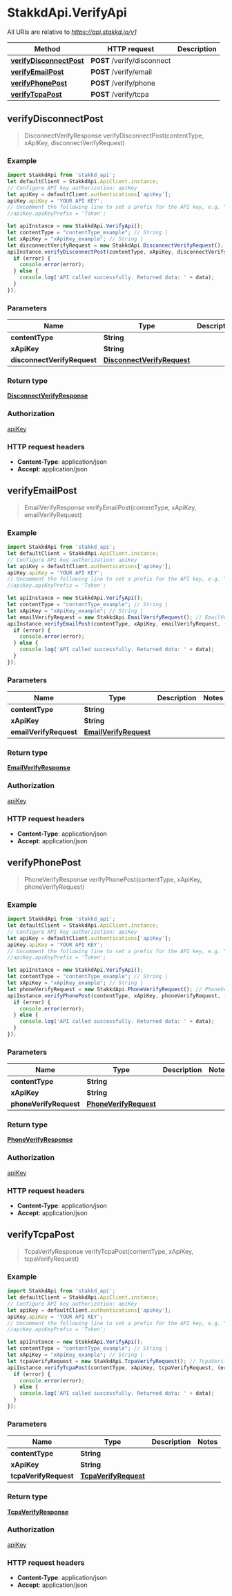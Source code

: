 # StakkdApi.VerifyApi

All URIs are relative to *https://api.stakkd.io/v1*

Method | HTTP request | Description
------------- | ------------- | -------------
[**verifyDisconnectPost**](VerifyApi.md#verifyDisconnectPost) | **POST** /verify/disconnect | 
[**verifyEmailPost**](VerifyApi.md#verifyEmailPost) | **POST** /verify/email | 
[**verifyPhonePost**](VerifyApi.md#verifyPhonePost) | **POST** /verify/phone | 
[**verifyTcpaPost**](VerifyApi.md#verifyTcpaPost) | **POST** /verify/tcpa | 



## verifyDisconnectPost

> DisconnectVerifyResponse verifyDisconnectPost(contentType, xApiKey, disconnectVerifyRequest)



### Example

```javascript
import StakkdApi from 'stakkd_api';
let defaultClient = StakkdApi.ApiClient.instance;
// Configure API key authorization: apiKey
let apiKey = defaultClient.authentications['apiKey'];
apiKey.apiKey = 'YOUR API KEY';
// Uncomment the following line to set a prefix for the API key, e.g. "Token" (defaults to null)
//apiKey.apiKeyPrefix = 'Token';

let apiInstance = new StakkdApi.VerifyApi();
let contentType = "contentType_example"; // String | 
let xApiKey = "xApiKey_example"; // String | 
let disconnectVerifyRequest = new StakkdApi.DisconnectVerifyRequest(); // DisconnectVerifyRequest | 
apiInstance.verifyDisconnectPost(contentType, xApiKey, disconnectVerifyRequest, (error, data, response) => {
  if (error) {
    console.error(error);
  } else {
    console.log('API called successfully. Returned data: ' + data);
  }
});
```

### Parameters


Name | Type | Description  | Notes
------------- | ------------- | ------------- | -------------
 **contentType** | **String**|  | 
 **xApiKey** | **String**|  | 
 **disconnectVerifyRequest** | [**DisconnectVerifyRequest**](DisconnectVerifyRequest.md)|  | 

### Return type

[**DisconnectVerifyResponse**](DisconnectVerifyResponse.md)

### Authorization

[apiKey](../README.md#apiKey)

### HTTP request headers

- **Content-Type**: application/json
- **Accept**: application/json


## verifyEmailPost

> EmailVerifyResponse verifyEmailPost(contentType, xApiKey, emailVerifyRequest)



### Example

```javascript
import StakkdApi from 'stakkd_api';
let defaultClient = StakkdApi.ApiClient.instance;
// Configure API key authorization: apiKey
let apiKey = defaultClient.authentications['apiKey'];
apiKey.apiKey = 'YOUR API KEY';
// Uncomment the following line to set a prefix for the API key, e.g. "Token" (defaults to null)
//apiKey.apiKeyPrefix = 'Token';

let apiInstance = new StakkdApi.VerifyApi();
let contentType = "contentType_example"; // String | 
let xApiKey = "xApiKey_example"; // String | 
let emailVerifyRequest = new StakkdApi.EmailVerifyRequest(); // EmailVerifyRequest | 
apiInstance.verifyEmailPost(contentType, xApiKey, emailVerifyRequest, (error, data, response) => {
  if (error) {
    console.error(error);
  } else {
    console.log('API called successfully. Returned data: ' + data);
  }
});
```

### Parameters


Name | Type | Description  | Notes
------------- | ------------- | ------------- | -------------
 **contentType** | **String**|  | 
 **xApiKey** | **String**|  | 
 **emailVerifyRequest** | [**EmailVerifyRequest**](EmailVerifyRequest.md)|  | 

### Return type

[**EmailVerifyResponse**](EmailVerifyResponse.md)

### Authorization

[apiKey](../README.md#apiKey)

### HTTP request headers

- **Content-Type**: application/json
- **Accept**: application/json


## verifyPhonePost

> PhoneVerifyResponse verifyPhonePost(contentType, xApiKey, phoneVerifyRequest)



### Example

```javascript
import StakkdApi from 'stakkd_api';
let defaultClient = StakkdApi.ApiClient.instance;
// Configure API key authorization: apiKey
let apiKey = defaultClient.authentications['apiKey'];
apiKey.apiKey = 'YOUR API KEY';
// Uncomment the following line to set a prefix for the API key, e.g. "Token" (defaults to null)
//apiKey.apiKeyPrefix = 'Token';

let apiInstance = new StakkdApi.VerifyApi();
let contentType = "contentType_example"; // String | 
let xApiKey = "xApiKey_example"; // String | 
let phoneVerifyRequest = new StakkdApi.PhoneVerifyRequest(); // PhoneVerifyRequest | 
apiInstance.verifyPhonePost(contentType, xApiKey, phoneVerifyRequest, (error, data, response) => {
  if (error) {
    console.error(error);
  } else {
    console.log('API called successfully. Returned data: ' + data);
  }
});
```

### Parameters


Name | Type | Description  | Notes
------------- | ------------- | ------------- | -------------
 **contentType** | **String**|  | 
 **xApiKey** | **String**|  | 
 **phoneVerifyRequest** | [**PhoneVerifyRequest**](PhoneVerifyRequest.md)|  | 

### Return type

[**PhoneVerifyResponse**](PhoneVerifyResponse.md)

### Authorization

[apiKey](../README.md#apiKey)

### HTTP request headers

- **Content-Type**: application/json
- **Accept**: application/json


## verifyTcpaPost

> TcpaVerifyResponse verifyTcpaPost(contentType, xApiKey, tcpaVerifyRequest)



### Example

```javascript
import StakkdApi from 'stakkd_api';
let defaultClient = StakkdApi.ApiClient.instance;
// Configure API key authorization: apiKey
let apiKey = defaultClient.authentications['apiKey'];
apiKey.apiKey = 'YOUR API KEY';
// Uncomment the following line to set a prefix for the API key, e.g. "Token" (defaults to null)
//apiKey.apiKeyPrefix = 'Token';

let apiInstance = new StakkdApi.VerifyApi();
let contentType = "contentType_example"; // String | 
let xApiKey = "xApiKey_example"; // String | 
let tcpaVerifyRequest = new StakkdApi.TcpaVerifyRequest(); // TcpaVerifyRequest | 
apiInstance.verifyTcpaPost(contentType, xApiKey, tcpaVerifyRequest, (error, data, response) => {
  if (error) {
    console.error(error);
  } else {
    console.log('API called successfully. Returned data: ' + data);
  }
});
```

### Parameters


Name | Type | Description  | Notes
------------- | ------------- | ------------- | -------------
 **contentType** | **String**|  | 
 **xApiKey** | **String**|  | 
 **tcpaVerifyRequest** | [**TcpaVerifyRequest**](TcpaVerifyRequest.md)|  | 

### Return type

[**TcpaVerifyResponse**](TcpaVerifyResponse.md)

### Authorization

[apiKey](../README.md#apiKey)

### HTTP request headers

- **Content-Type**: application/json
- **Accept**: application/json

